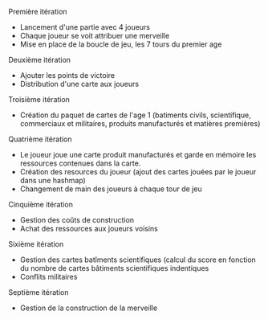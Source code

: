 Première itération
 - Lancement d'une partie avec 4 joueurs
 - Chaque joueur se voit attribuer une merveille
 - Mise en place de la boucle de jeu, les 7 tours du premier age
 
Deuxième itération
 - Ajouter les points de victoire
 - Distribution d'une carte aux joueurs
 
Troisième itération
 - Création du paquet de cartes de l'age 1 (batiments civils, scientifique, commerciaux et militaires, produits manufacturés et matières premières)

Quatrième itération
 - Le joueur joue une carte produit manufacturés et garde en mémoire les ressources contenues dans la carte.
 - Création des resources du joueur (ajout des cartes jouées par le joueur dans une hashmap)
 - Changement de main des joueurs à chaque tour de jeu
 
Cinquième itération
 - Gestion des coûts de construction
 - Achat des ressources aux joueurs voisins

Sixième itération
 - Gestion des cartes batîments scientifiques (calcul du score en fonction du nombre de cartes bâtiments scientifiques indentiques
 - Conflits militaires
 
Septième itération
 - Gestion de la construction de la merveille
